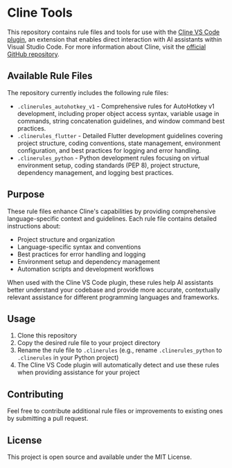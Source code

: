 # Cline Tools

This repository contains rule files and tools for use with the [Cline VS Code plugin](https://marketplace.visualstudio.com/items?itemName=saoudrizwan.claude-dev), an extension that enables direct interaction with AI assistants within Visual Studio Code. For more information about Cline, visit the [official GitHub repository](https://github.com/cline/cline).

## Available Rule Files

The repository currently includes the following rule files:

- `.clinerules_autohotkey_v1` - Comprehensive rules for AutoHotkey v1 development, including proper object access syntax, variable usage in commands, string concatenation guidelines, and window command best practices.
- `.clinerules_flutter` - Detailed Flutter development guidelines covering project structure, coding conventions, state management, environment configuration, and best practices for logging and error handling.
- `.clinerules_python` - Python development rules focusing on virtual environment setup, coding standards (PEP 8), project structure, dependency management, and logging best practices.

## Purpose

These rule files enhance Cline's capabilities by providing comprehensive language-specific context and guidelines. Each rule file contains detailed instructions about:

- Project structure and organization
- Language-specific syntax and conventions
- Best practices for error handling and logging
- Environment setup and dependency management
- Automation scripts and development workflows

When used with the Cline VS Code plugin, these rules help AI assistants better understand your codebase and provide more accurate, contextually relevant assistance for different programming languages and frameworks.

## Usage

1. Clone this repository
2. Copy the desired rule file to your project directory
3. Rename the rule file to `.clinerules` (e.g., rename `.clinerules_python` to `.clinerules` in your Python project)
4. The Cline VS Code plugin will automatically detect and use these rules when providing assistance for your project

## Contributing

Feel free to contribute additional rule files or improvements to existing ones by submitting a pull request.

## License

This project is open source and available under the MIT License.
